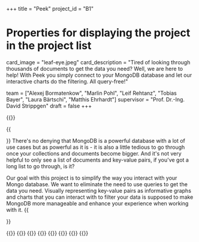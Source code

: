 +++
title = "Peek"
project_id = "B1"

# Properties for displaying the project in the project list
card_image = "leaf-eye.jpeg"
card_description = "Tired of looking through thousands of documents to get the data you need? Well, we are here to help! With Peek you simply connect to your MongoDB database and let our interactive charts do the filtering. All query-free!" 

team = ["Alexej Bormatenkow", "Marlin Pohl", "Leif Rehtanz", "Tobias Bayer", "Laura Bärtschi", "Matthis Ehrhardt"]
supervisor = "Prof. Dr.-Ing. David Strippgen" 
draft = false
+++

{{<team-member image="app_functionality.gif" name="App Functionality">}}

{{<section title="Our Goal">}}
There's no denying that MongoDB is a powerful database with a lot of use cases but as powerful as it is - it is also a little tedious to go through once your collections and documents become bigger. And it's not very helpful to only see a list of documents and key-value pairs, if you've got a long list to go through, is it?

Our goal with this project is to simplify the way you interact with your Mongo database. We want to eliminate the need to use queries to get the data you need. Visually representing key-value pairs as informative graphs and charts that you can interact with to filter your data is supposed to make MongoDB more manageable and enhance your experience when working with it.
{{</section>}}

{{<gallery>}}
{{<team-member image="alexej.png" name="Alexej">}}
{{<team-member image="marlin.png" name="Marlin">}}
{{<team-member image="leif.png" name="Leif">}}
{{<team-member image="tobias.png" name="Tobias">}}
{{<team-member image="laura.png" name="Laura">}}
{{<team-member image="matthis.png" name="Matthis">}}
{{</gallery>}}
